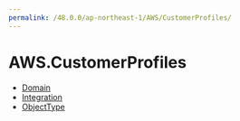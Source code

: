 ```yaml
---
permalink: /48.0.0/ap-northeast-1/AWS/CustomerProfiles/
---
```


# AWS.CustomerProfiles



* [Domain](Domain.md)
* [Integration](Integration.md)
* [ObjectType](ObjectType.md)